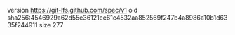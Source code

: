 version https://git-lfs.github.com/spec/v1
oid sha256:4546929a62d55e36121ee61c4532aa852569f247b4a8986a10b1d6335f244911
size 277
